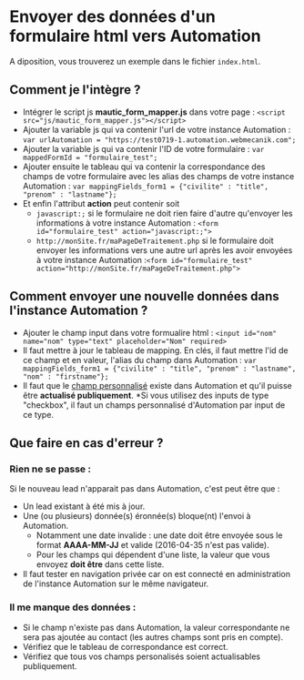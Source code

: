 # Envoyer des données d'un formulaire html vers Automation

A diposition, vous trouverez un exemple dans le fichier ``index.html``.

## Comment je l'intègre ? 
* Intégrer le script js **mautic_form_mapper.js** dans votre page : ``<script src="js/mautic_form_mapper.js"></script>``
* Ajouter la variable js qui va contenir l'url de votre instance Automation : ``var urlAutomation = "https://test0719-1.automation.webmecanik.com";``
* Ajouter la variable js qui va contenir l'ID de votre formulaire : ``var mappedFormId = "formulaire_test";``
* Ajouter ensuite le tableau qui va contenir la correspondance des champs de votre formulaire avec les alias des champs de votre instance Automation : ``var mappingFields_form1 = {"civilite" : "title", "prenom" : "lastname"};``
* Et enfin l'attribut **action** peut contenir soit 
    * ``javascript:;`` si le formulaire ne doit rien faire d'autre qu'envoyer les informations à votre instance Automation : ``<form id="formulaire_test" action="javascript:;">``
    * ``http://monSite.fr/maPageDeTraitement.php`` si le formulaire doit envoyer les informations vers une autre url après les avoir envoyées à votre instance Automation :``<form id="formulaire_test" action="http://monSite.fr/maPageDeTraitement.php">``

## Comment envoyer une nouvelle données dans l'instance Automation  ?
* Ajouter le champ input dans votre formualire html : ``<input id="nom" name="nom" type="text" placeholder="Nom" required>``
* Il faut mettre à jour le tableau de mapping. En clés, il faut mettre l'id de ce champ et en valeur, l'alias du champ dans Automation : ``var mappingFields_form1 = {"civilite" : "title", "prenom" : "lastname", "nom" : "firstname"};``
* Il faut que le [champ personnalisé](http://fr.support.webmecanik.com/leads/manage_fields.html#nouveau-champ) existe dans Automation et qu'il puisse être **actualisé publiquement**.
*Si vous utilisez des inputs de type "checkbox", il faut un champs personnalisé d'Automation par input de ce type. 

## Que faire en cas d'erreur ?

### Rien ne se passe :
Si le nouveau lead n'apparait pas dans Automation, c'est peut être que :
* Un lead existant à été mis à jour.
* Une (ou plusieurs) donnée(s) éronnée(s) bloque(nt) l'envoi à Automation.
	* Notamment une date invalide : une date doit être envoyée sous le format **AAAA-MM-JJ** et valide (2016-04-35 n'est pas valide). 
	* Pour les champs qui dépendent d'une liste, la valeur que vous envoyez **doit être** dans cette liste.	
* Il faut tester en navigation privée car on est connecté en administration de l'instance Automation sur le même navigateur.

### Il me manque des données :
* Si le champ n'existe pas dans Automation, la valeur correspondante ne sera pas ajoutée au contact (les autres champs sont pris en compte).
* Vérifiez que le tableau de correspondance est correct. 
* Vérifiez que tous vos champs personalisés soient actualisables publiquement.
